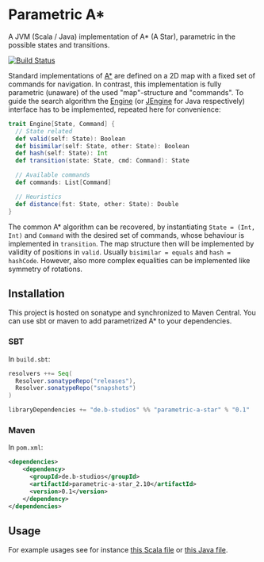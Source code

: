 # Parametric A*
A JVM (Scala / Java) implementation of A* (A Star), parametric in the possible states and transitions.

[![Build Status](https://travis-ci.org/b-studios/parametric-a-star.svg?branch=master)](https://travis-ci.org/b-studios/parametric-a-star)

Standard implementations of [A*](https://en.wikipedia.org/wiki/A*_search_algorithm) are defined
on a 2D map with a fixed set of commands for navigation. In contrast, this implementation is
fully parametric (unaware) of the used "map"-structure and "commands". To guide the search
algorithm the [Engine](https://github.com/b-studios/parametric-a-star/blob/master/src/main/scala/astar/Engine.scala)
(or [JEngine](https://github.com/b-studios/parametric-a-star/blob/master/src/main/scala/astar/JEngine.scala) for Java respectively)
interface has to be implemented, repeated here for convenience:

~~~scala
trait Engine[State, Command] {
  // State related
  def valid(self: State): Boolean
  def bisimilar(self: State, other: State): Boolean
  def hash(self: State): Int
  def transition(state: State, cmd: Command): State

  // Available commands
  def commands: List[Command]

  // Heuristics
  def distance(fst: State, other: State): Double
}
~~~

The common A* algorithm can be recovered, by instantiating `State = (Int, Int)` and
`Command` with the desired set of commands, whose behaviour is implemented in
`transition`. The map structure then will be implemented by validity of positions
in `valid`. Usually `bisimilar = equals` and `hash = hashCode`. However, also
more complex equalities can be implemented like symmetry of rotations.

## Installation
This project is hosted on sonatype and synchronized to Maven Central. You can use sbt or maven to add parametrized A* to your dependencies.

### SBT
In `build.sbt`:
~~~scala
resolvers ++= Seq(
  Resolver.sonatypeRepo("releases"),
  Resolver.sonatypeRepo("snapshots")
)

libraryDependencies += "de.b-studios" %% "parametric-a-star" % "0.1"
~~~

### Maven
In `pom.xml`:
~~~xml
<dependencies>
    <dependency>
      <groupId>de.b-studios</groupId>
      <artifactId>parametric-a-star_2.10</artifactId>
      <version>0.1</version>
    </dependency>
</dependencies>
~~~

## Usage
For example usages see for instance [this Scala file](https://github.com/b-studios/parametric-a-star/blob/master/src/test/scala/astar/AStarTest.scala) or [this Java file](https://github.com/b-studios/parametric-a-star/blob/master/src/test/java/astar/JAStarTest.java).
